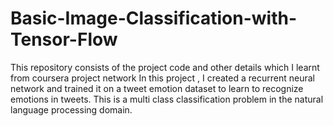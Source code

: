 # Basic-Image-Classification-with-Tensor-Flow
This repository consists of the project code and other details which I learnt from coursera project network
In this project , I created a recurrent neural network and trained it on a tweet emotion dataset to learn to recognize emotions in tweets. This is a multi class classification problem in the natural language processing domain.
